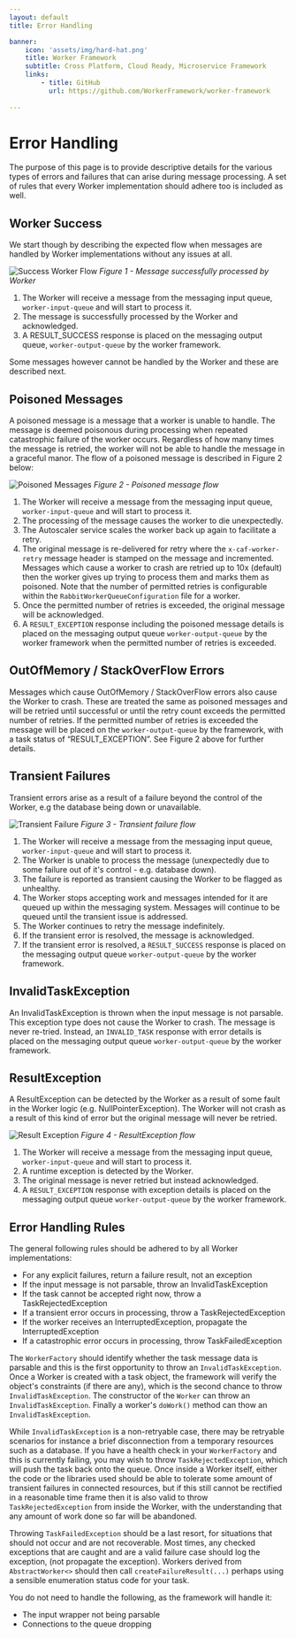 ```yaml
---
layout: default
title: Error Handling

banner:
    icon: 'assets/img/hard-hat.png'
    title: Worker Framework
    subtitle: Cross Platform, Cloud Ready, Microservice Framework
    links:
        - title: GitHub
          url: https://github.com/WorkerFramework/worker-framework
          
---
```


# Error Handling

The purpose of this page is to provide descriptive details for the various types of errors and failures that can arise during message processing. A set of rules that every Worker implementation should adhere too is included as well.

## Worker Success
We start though by describing the expected flow when messages are handled by Worker implementations without any issues at all.

![Success Worker Flow](images/WorkerSuccessFlow.png)
*Figure 1 - Message successfully processed by Worker*

1. The Worker will receive a message from the messaging input queue, `worker-input-queue` and will start to process it.
2. The message is successfully processed by the Worker and acknowledged.
3. A RESULT_SUCCESS response is placed on the messaging output queue, `worker-output-queue` by the worker framework.

Some messages however cannot be handled by the Worker and these are described next.

## Poisoned Messages
A poisoned message is a message that a worker is unable to handle. The message is deemed poisonous during processing when repeated catastrophic failure of the worker occurs. Regardless of how many times the message is retried, the worker will not be able to handle the message in a graceful manor. The flow of a poisoned message is described in Figure 2 below:

![Poisoned Messages](images/PoisonedMessage.png)
*Figure 2 - Poisoned message flow*

1. The Worker will receive a message from the messaging input queue, `worker-input-queue` and will start to process it.
2. The processing of the message causes the worker to die unexpectedly.
3. The Autoscaler service scales the worker back up again to facilitate a retry.
4. The original message is re-delivered for retry where the `x-caf-worker-retry` message header is stamped on the message and incremented. Messages which cause a worker to crash are retried up to 10x (default) then the worker gives up trying to process them and marks them as poisoned. Note that the number of permitted retries is configurable within the `RabbitWorkerQueueConfiguration` file for a worker.
5. Once the permitted number of retries is exceeded, the original message will be acknowledged.
6. A `RESULT_EXCEPTION` response including the poisoned message details is placed on the messaging output queue `worker-output-queue` by the worker framework when the permitted number of retries is exceeded.

## OutOfMemory / StackOverFlow Errors
Messages which cause OutOfMemory / StackOverFlow errors also cause the Worker to crash. These are treated the same as poisoned messages and will be retried until successful or until the retry count exceeds the permitted number of retries.  If the permitted number of retries is exceeded the message will be placed on the `worker-output-queue` by the framework, with a task status of “RESULT_EXCEPTION”. See Figure 2 above for further details.

## Transient Failures
Transient errors arise as a result of a failure beyond the control of the Worker, e.g the database being down or unavailable.

![Transient Failure](images/TransientFailure.png)
*Figure 3 - Transient failure flow*

1. The Worker will receive a message from the messaging input queue, `worker-input-queue` and will start to process it.
2. The Worker is unable to process the message (unexpectedly due to some failure out of it's control - e.g. database down).
3. The failure is reported as transient causing the Worker to be flagged as unhealthy.
4. The Worker stops accepting work and messages intended for it are queued up within the messaging system. Messages will continue to be queued until the transient issue is addressed.
5. The Worker continues to retry the message indefinitely.
6. If the transient error is resolved, the message is acknowledged.
7. If the transient error is resolved, a `RESULT_SUCCESS` response is placed on the messaging output queue `worker-output-queue` by the worker framework.
 
## InvalidTaskException
An InvalidTaskException is thrown when the input message is not parsable. This exception type does not cause the Worker to crash. The message is never re-tried. Instead, an `INVALID_TASK` response with error details is placed on the messaging output queue `worker-output-queue` by the worker framework.

## ResultException
A ResultException can be detected by the Worker as a result of some fault in the Worker logic (e.g. NullPointerException). The Worker will not crash as a result of this kind of error but the original message will never be retried.

![Result Exception](images/ResultException.png)
*Figure 4 - ResultException flow*

1. The Worker will receive a message from the messaging input queue, `worker-input-queue` and will start to process it.
2. A runtime exception is detected by the Worker.
3. The original message is never retried but instead acknowledged.
4. A `RESULT_EXCEPTION` response with exception details is placed on the messaging output queue `worker-output-queue` by the worker framework.

## Error Handling Rules
The general following rules should be adhered to by all Worker implementations:

 - For any explicit failures, return a failure result, not an exception
 - If the input message is not parsable, throw an InvalidTaskException
 - If the task cannot be accepted right now, throw a TaskRejectedException
 - If a transient error occurs in processing, throw a TaskRejectedException
 - If the worker receives an InterruptedException, propagate the InterruptedException
 - If a catastrophic error occurs in processing, throw TaskFailedException

 The `WorkerFactory` should identify whether the task message data is
 parsable and this is the first opportunity to throw an `InvalidTaskException`.
 Once a Worker is created with a task object, the framework will verify the
 object's constraints (if there are any), which is the second chance to throw
 `InvalidTaskException`. The constructor of the `Worker` can throw an
 `InvalidTaskException`. Finally a worker's `doWork()` method can thow an
 `InvalidTaskException`.

 While `InvalidTaskException` is a non-retryable case, there may be retryable
 scenarios for instance a brief disconnection from a temporary resources such as
 a database. If you have a health check in your `WorkerFactory` and this is
 currently failing, you may wish to throw `TaskRejectedException`, which will
 push the task back onto the queue. Once inside a Worker itself, either the
 code or the libraries used should be able to tolerate some amount of transient
 failures in connected resources, but if this still cannot be rectified in a
 reasonable time frame then it is also valid to throw `TaskRejectedException` from
 inside the Worker, with the understanding that any amount of work done so
 far will be abandoned.

 Throwing `TaskFailedException` should be a last resort, for situations that
 should not occur and are not recoverable. Most times, any checked exceptions
 that are caught and are a valid failure case should log the exception, (not
 propagate the exception). Workers derived from `AbstractWorker<>` should then
 call `createFailureResult(...)` perhaps using a sensible enumeration status code
 for your task.

 You do not need to handle the following, as the framework will handle it:

 - The input wrapper not being parsable
 - Connections to the queue dropping
 

